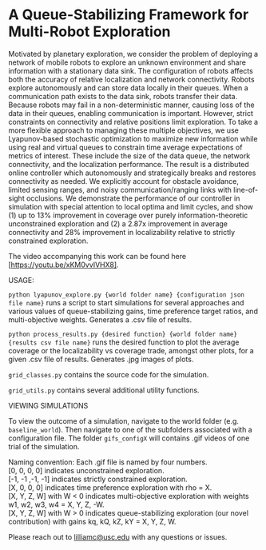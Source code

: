 # A Queue-Stabilizing Framework for Multi-Robot Exploration

Motivated by planetary exploration, we consider
the problem of deploying a network of mobile robots to
explore an unknown environment and share information with
a stationary data sink. The configuration of robots affects both
the accuracy of relative localization and network connectivity.
Robots explore autonomously and can store data locally in
their queues. When a communication path exists to the data
sink, robots transfer their data. Because robots may fail
in a non-deterministic manner, causing loss of the data in
their queues, enabling communication is important. However,
strict constraints on connectivity and relative positions limit
exploration. To take a more flexible approach to managing
these multiple objectives, we use Lyapunov-based stochastic
optimization to maximize new information while using real and
virtual queues to constrain time average expectations of metrics
of interest. These include the size of the data queue, the network
connectivity, and the localization performance. The result is a
distributed online controller which autonomously and strategically 
breaks and restores connectivity as needed. We explicitly
account for obstacle avoidance, limited sensing ranges, and
noisy communication/ranging links with line-of-sight occlusions.
We demonstrate the performance of our controller in simulation
with special attention to local optima and limit cycles, and
show (1) up to 13% improvement in coverage over purely
information-theoretic unconstrained exploration and (2) a 2.87x
improvement in average connectivity and 28% improvement in
localizability relative to strictly constrained exploration.

The video accompanying this work can be found here [https://youtu.be/xKM0vvIVHX8].

USAGE:

`python lyapunov_explore.py {world folder name} {configuration json file name}` runs a script to start simulations for several approaches and various values of queue-stabilizing gains, time preference target ratios, and multi-objective weights. Generates a .csv file of results.

`python process_results.py {desired function} {world folder name} {results csv file name}` runs the desired function to plot the average coverage or the localizability vs coverage trade, amongst other plots, for a given .csv file of results. Generates .jpg images of plots.

`grid_classes.py` contains the source code for the simulation.

`grid_utils.py` contains several additional utility functions.

VIEWING SIMULATIONS

To view the outcome of a simulation, navigate to the world folder (e.g. `baseline_world`). Then navigate to one of the subfolders associated with a configuration file. The folder `gifs_configX` will contains .gif videos of one trial of the simulation.

Naming convention: Each .gif file is named by four numbers.   
[0, 0, 0, 0] indicates unconstrained exploration.   
[-1, -1 ,-1, -1] indicates strictly constrained exploration.   
[X, 0, 0, 0] indicates time preference exploration with rho = X.   
[X, Y, Z, W] with W \< 0 indicates multi-objective exploration with weights w1, w2, w3, w4 = X, Y, Z, -W.   
[X, Y, Z, W] with W \> 0 indicates queue-stabilizing exploration (our novel contribution) with gains kq, kQ, kZ, kY = X, Y, Z, W.  
  
Please reach out to lilliamc@usc.edu with any questions or issues.

